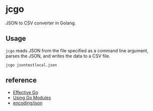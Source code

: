 # jcgo

JSON to CSV converter in Golang.

## Usage

`jcgo` reads JSON from the file specified as a command line argument, parses the JSON, and writes the data to a CSV file.

```{bash}
jcgo jsontestlocal.json
```

## reference

- [Effective Go](https://golang.org/doc/effective_go.html)
- [Using Go Modules](https://blog.golang.org/using-go-modules)
- [encoding/json](https://golang.org/pkg/encoding/json/)
